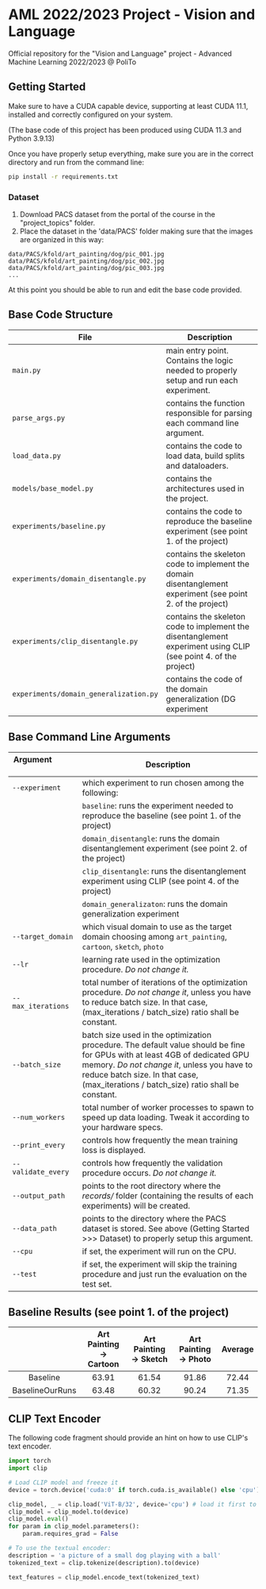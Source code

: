 # AML 2022/2023 Project - Vision and Language
Official repository for the "Vision and Language" project - Advanced Machine Learning 2022/2023 @ PoliTo

## Getting Started
Make sure to have a CUDA capable device, supporting at least CUDA 11.1, installed and correctly configured on your system. 

(The base code of this project has been produced using CUDA 11.3 and Python 3.9.13)

Once you have properly setup everything, make sure you are in the correct directory and run from the command line:
```bash
pip install -r requirements.txt
```

### Dataset
1. Download PACS dataset from the portal of the course in the "project_topics" folder.
2. Place the dataset in the 'data/PACS' folder making sure that the images are organized in this way:
```
data/PACS/kfold/art_painting/dog/pic_001.jpg
data/PACS/kfold/art_painting/dog/pic_002.jpg
data/PACS/kfold/art_painting/dog/pic_003.jpg
...
```

At this point you should be able to run and edit the base code provided.

## Base Code Structure
| File                                | Description                                                                                                     |
|-------------------------------------|-----------------------------------------------------------------------------------------------------------------|
| `main.py`                           | main entry point. Contains the logic needed to properly setup and run each experiment.                          |
| `parse_args.py`                     | contains the function responsible for parsing each command line argument.                                       |
| `load_data.py`                      | contains the code to load data, build splits and dataloaders.                                                   |
| `models/base_model.py`              | contains the architectures used in the project.                                                                 |
| `experiments/baseline.py`           | contains the code to reproduce the baseline experiment (see point 1. of the project)                            |
| `experiments/domain_disentangle.py` | contains the skeleton code to implement the domain disentanglement experiment (see point 2. of the project)     |
| `experiments/clip_disentangle.py`   | contains the skeleton code to implement the disentanglement experiment using CLIP (see point 4. of the project) |
| `experiments/domain_generalization.py`   | contains the code of the domain generalization (DG experiment  ||

## Base Command Line Arguments
| Argument &nbsp; &nbsp; &nbsp; &nbsp; &nbsp; &nbsp; &nbsp; &nbsp; &nbsp; &nbsp; &nbsp; &nbsp; &nbsp; &nbsp; &nbsp;&nbsp; &nbsp; | Description                                                                                                                                                                                                                                                        |
|--------------------------------------------------------------------------------------------------------------------------------|--------------------------------------------------------------------------------------------------------------------------------------------------------------------------------------------------------------------------------------------------------------------|
| `--experiment`                                                                                                                 | which experiment to run chosen among the following:                                                                                                                                                                                                                |
|                                                                                                                                | `baseline`: runs the experiment needed to reproduce the baseline (see point 1. of the project)                                                                                                                                                                     |
|                                                                                                                                | `domain_disentangle`: runs the domain disentanglement experiment (see point 2. of the project)                                                                                                                                                                     |
|                                                                                                                                | `clip_disentangle`: runs the disentanglement experiment using CLIP (see point 4. of the project)                                                                                                                                                                   |
|                                                                                                                                | `domain_generalizaton`: runs the domain generalization experiment                                                                                                                                                                 |
| `--target_domain`                                                                                                              | which visual domain to use as the target domain choosing among `art_painting`, `cartoon`, `sketch`, `photo`                                                                                                                                                        |
| `--lr`                                                                                                                         | learning rate used in the optimization procedure. *Do not change it.*                                                                                                                                                                                              |
| `--max_iterations`                                                                                                             | total number of iterations of the optimization procedure. *Do not change it*, unless you have to reduce batch size. In that case, (max_iterations / batch_size) ratio shall be constant.                                                                           |
| `--batch_size`                                                                                                                 | batch size used in the optimization procedure. The default value should be fine for GPUs with at least 4GB of dedicated GPU memory. *Do not change it*, unless you have to reduce batch size. In that case, (max_iterations / batch_size) ratio shall be constant. |
| `--num_workers`                                                                                                                | total number of worker processes to spawn to speed up data loading. Tweak it according to your hardware specs.                                                                                                                                                     |
| `--print_every`                                                                                                                | controls how frequently the mean training loss is displayed.                                                                                                                                                                                                       |
| `--validate_every`                                                                                                             | controls how frequently the validation procedure occurs. *Do not change it.*                                                                                                                                                                                       |
| `--output_path`                                                                                                                | points to the root directory where the _records/_ folder (containing the results of each experiments) will be created.                                                                                                                                             |
| `--data_path`                                                                                                                  | points to the directory where the PACS dataset is stored. See above (Getting Started >>> Dataset) to properly setup this argument.                                                                                                                                 |
| `--cpu`                                                                                                                        | if set, the experiment will run on the CPU.                                                                                                                                                                                                                        |
| `--test`                                                                                                                       | if set, the experiment will skip the training procedure and just run the evaluation on the test set.                                                                                                                                                               |

## Baseline Results (see point 1. of the project)
|                 | Art Painting &#8594; Cartoon | Art Painting &#8594; Sketch | Art Painting &#8594; Photo | Average |
|:---------------:|:----------------------------:|:---------------------------:|:--------------------------:|:-------:|
|    Baseline     |            63.91             |            61.54            |           91.86            |  72.44  |
| BaselineOurRuns |            63.48             |            60.32            |           90.24            |  71.35  |


## CLIP Text Encoder
The following code fragment should provide an hint on how to use CLIP's text encoder.

```python
import torch
import clip

# Load CLIP model and freeze it
device = torch.device('cuda:0' if torch.cuda.is_available() else 'cpu')

clip_model, _ = clip.load('ViT-B/32', device='cpu') # load it first to CPU to ensure you're using fp32 precision.
clip_model = clip_model.to(device)
clip_model.eval()
for param in clip_model.parameters():
    param.requires_grad = False

# To use the textual encoder:
description = 'a picture of a small dog playing with a ball'
tokenized_text = clip.tokenize(description).to(device)

text_features = clip_model.encode_text(tokenized_text)

```
